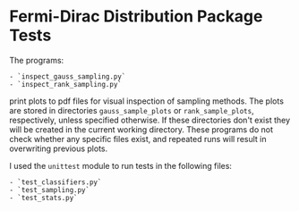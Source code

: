 Fermi-Dirac Distribution Package Tests
======================================

The programs:

    - `inspect_gauss_sampling.py`
    - `inspect_rank_sampling.py`

print plots to pdf files for visual inspection of sampling methods.  The plots are stored in directories `gauss_sample_plots` or `rank_sample_plots`, respectively, unless specified otherwise.  If these directories don't exist they will be created in the current working directory.  These programs do not check whether any specific files exist, and repeated runs will result in overwriting previous plots.

I used the `unittest` module to run tests in the following files:

    - `test_classifiers.py`
    - `test_sampling.py`
    - `test_stats.py`
